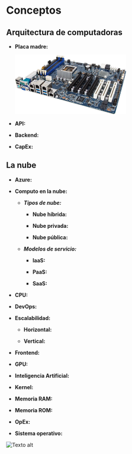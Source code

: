 # **Conceptos**

## **Arquitectura de computadoras**

- **Placa madre:** 

    <img src="Placa-madre.png" width="300">


- **API:**

- **Backend:**

- **CapEx:**

## **La nube**
    
- **Azure:**

- **Computo en la nube:**

    - ***Tipos de nube:***

        - **Nube híbrida:**

        - **Nube privada:**

        - **Nube pública:**

    - ***Modelos de servicio:***

        - **IaaS:**
    
        - **PaaS:**
    
        - **SaaS:**

- **CPU:**

- **DevOps:**

- **Escalabilidad:**

    - **Horizontal:**

    - **Vertical:**

- **Frontend:**

- **GPU:**

- **Inteligencia Artificial:**

- **Kernel:**

- **Memoria RAM:**

- **Memoria ROM:**

- **OpEx:**

- **Sistema operativo:**

![Texto alt](ubicacion\images\nombre.formato)